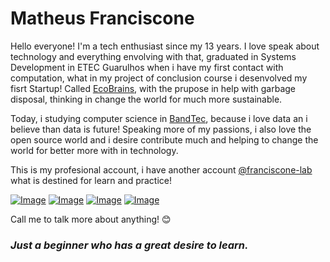 

 # Matheus Franciscone


Hello everyone! I'm a tech enthusiast since my 13 years. I love speak about technology and everything envolving with that, graduated in Systems Development in ETEC Guarulhos when i have my first contact with computation, what in my project of conclusion course i desenvolved my fisrt Startup! Called [EcoBrains](https://github.com/OB-Group/WebSite-EcoBrains), with the prupose in help with garbage disposal, thinking in change the world for much more sustainable.

Today, i studying computer science in [BandTec](https:/github.com/BandTec), because i love data an i believe than data is future! Speaking more of my passions, i also love the open source world and i desire contribute much and helping to change the world for better more with in technology.

This is my profesional account, i have another account [@franciscone-lab](https://github.com/franciscone-lab) what is destined for learn and practice!

[![Image](https://img.shields.io/badge/Facebook-1877F2?style=for-the-badge&logo=facebook&logoColor=white)](https://www.facebook.com/matheus.franciscone.7)
[![Image](https://img.shields.io/badge/LinkedIn-0077B5?style=for-the-badge&logo=linkedin&logoColor=white)](https://www.linkedin.com/in/matheusfranciscone/)
[![Image](https://img.shields.io/badge/Instagram-E4405F?style=for-the-badge&logo=instagram&logoColor=white)](https://www.instagram.com/_franciscone/)
[![Image](https://img.shields.io/badge/Gmail-D14836?style=for-the-badge&logo=gmail&logoColor=white)](mailto:mathfranciscone@gmail.com)

Call me to talk more about anything! 😊

### _Just a beginner who has a great desire to learn._
